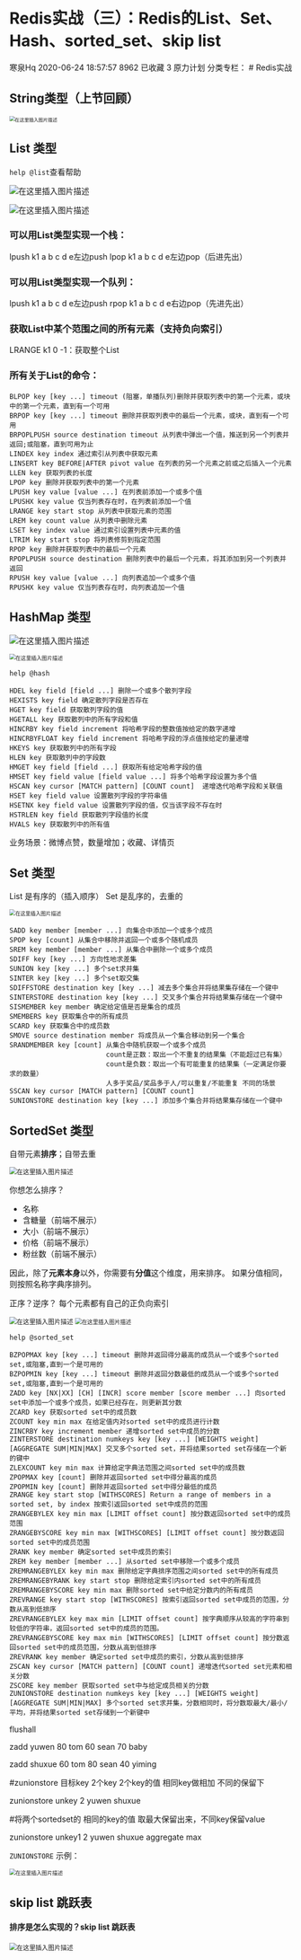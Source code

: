 # Redis实战（三）：Redis的List、Set、Hash、sorted_set、skip list

寒泉Hq 2020-06-24 18:57:57  8962  已收藏 3  原力计划
分类专栏： # Redis实战



## String类型（上节回顾）

<img src=".\images\watermark,type_ZmFuZ3poZW5naGVpdGk,shadow_10,text_aHR0cHM6Ly9ibG9nLmNzZG4ubmV0L3NpbmF0XzQyNDgzMzQx,size_1,color_FFFFFF,t_70" alt="在这里插入图片描述" style="zoom:60%;" />

## List 类型
``help @list``查看帮助

![在这里插入图片描述](.\images\20210506001)

![在这里插入图片描述](.\images\20210506002)

### 可以用List类型实现一个栈：
lpush k1 a b c d e左边push
lpop k1 a b c d e左边pop（后进先出）

### 可以用List类型实现一个队列：
lpush k1 a b c d e左边push
rpop k1 a b c d e右边pop（先进先出）

### 获取List中某个范围之间的所有元素（支持负向索引）
LRANGE k1 0 -1：获取整个List

### 所有关于List的命令：

~~~properties
BLPOP key [key ...] timeout (阻塞，单播队列)删除并获取列表中的第一个元素，或块中的第一个元素，直到有一个可用
BRPOP key [key ...] timeout 删除并获取列表中的最后一个元素，或块，直到有一个可用
BRPOPLPUSH source destination timeout 从列表中弹出一个值，推送到另一个列表并返回;或阻塞，直到可用为止
LINDEX key index 通过索引从列表中获取元素
LINSERT key BEFORE|AFTER pivot value 在列表的另一个元素之前或之后插入一个元素
LLEN key 获取列表的长度
LPOP key 删除并获取列表中的第一个元素
LPUSH key value [value ...] 在列表前添加一个或多个值
LPUSHX key value 仅当列表存在时，在列表前添加一个值
LRANGE key start stop 从列表中获取元素的范围
LREM key count value 从列表中删除元素
LSET key index value 通过索引设置列表中元素的值
LTRIM key start stop 将列表修剪到指定范围
RPOP key 删除并获取列表中的最后一个元素
RPOPLPUSH source destination 删除列表中的最后一个元素，将其添加到另一个列表并返回
RPUSH key value [value ...] 向列表追加一个或多个值
RPUSHX key value 仅当列表存在时，向列表追加一个值

~~~

## HashMap 类型

![在这里插入图片描述](.\images\2020062417085796.png)

<img src="D:\学习\面试资料\java-interview\redis\images\20210506003" alt="在这里插入图片描述" style="zoom:67%;" />

``help @hash``

~~~properties
HDEL key field [field ...] 删除一个或多个散列字段
HEXISTS key field 确定散列字段是否存在
HGET key field 获取散列字段的值
HGETALL key 获取散列中的所有字段和值
HINCRBY key field increment 将哈希字段的整数值按给定的数字递增
HINCRBYFLOAT key field increment 将哈希字段的浮点值按给定的量递增
HKEYS key 获取散列中的所有字段
HLEN key 获取散列中的字段数
HMGET key field [field ...] 获取所有给定哈希字段的值
HMSET key field value [field value ...] 将多个哈希字段设置为多个值
HSCAN key cursor [MATCH pattern] [COUNT count]  递增迭代哈希字段和关联值
HSET key field value 设置散列字段的字符串值
HSETNX key field value 设置散列字段的值，仅当该字段不存在时
HSTRLEN key field 获取散列字段值的长度
HVALS key 获取散列中的所有值

~~~

业务场景：微博点赞，数量增加；收藏、详情页



## Set 类型

List 是有序的（插入顺序）
Set 是乱序的，去重的

<img src=".\images\20210506004" alt="在这里插入图片描述" style="zoom:65%;" />

~~~properties
SADD key member [member ...] 向集合中添加一个或多个成员
SPOP key [count] 从集合中移除并返回一个或多个随机成员
SREM key member [member ...] 从集合中删除一个或多个成员
SDIFF key [key ...] 方向性地求差集
SUNION key [key ...] 多个set求并集
SINTER key [key ...] 多个set取交集
SDIFFSTORE destination key [key ...] 减去多个集合并将结果集存储在一个键中
SINTERSTORE destination key [key ...] 交叉多个集合并将结果集存储在一个键中
SISMEMBER key member 确定给定值是否是集合的成员
SMEMBERS key 获取集合中的所有成员
SCARD key 获取集合中的成员数
SMOVE source destination member 将成员从一个集合移动到另一个集合
SRANDMEMBER key [count] 从集合中随机获取一个或多个成员
						count是正数：取出一个不重复的结果集（不能超过已有集）
						count是负数：取出一个有可能重复的结果集（一定满足你要求的数量）
						人多于奖品/奖品多于人/可以重复/不能重复 不同的场景
SSCAN key cursor [MATCH pattern] [COUNT count]
SUNIONSTORE destination key [key ...] 添加多个集合并将结果集存储在一个键中

~~~





## SortedSet 类型

自带元素**排序**；自带去重

<img src=".\images\20210506005" alt="在这里插入图片描述" style="zoom:80%;" />

你想怎么排序？

- 名称
- 含糖量（前端不展示）
- 大小（前端不展示）
- 价格（前端不展示）
- 粉丝数（前端不展示）

因此，除了**元素本身**以外，你需要有**分值**这个维度，用来排序。
如果分值相同，则按照名称字典序排列。

正序？逆序？
每个元素都有自己的正负向索引

<img src=".\images\20210506006" alt="在这里插入图片描述" style="zoom:80%;" />

<img src=".\images\20210506007" alt="在这里插入图片描述" style="zoom:70%;" />

``help @sorted_set``

~~~properties
BZPOPMAX key [key ...] timeout 删除并返回得分最高的成员从一个或多个sorted set,或阻塞,直到一个是可用的
BZPOPMIN key [key ...] timeout 删除并返回分数最低的成员从一个或多个sorted set,或阻塞,直到一个是可用的
ZADD key [NX|XX] [CH] [INCR] score member [score member ...] 向sorted set中添加一个或多个成员，如果已经存在，则更新其分数
ZCARD key 获取sorted set中的成员数
ZCOUNT key min max 在给定值内对sorted set中的成员进行计数
ZINCRBY key increment member 递增sorted set中成员的分数
ZINTERSTORE destination numkeys key [key ...] [WEIGHTS weight] [AGGREGATE SUM|MIN|MAX] 交叉多个sorted set，并将结果sorted set存储在一个新的键中
ZLEXCOUNT key min max 计算给定字典法范围之间sorted set中的成员数
ZPOPMAX key [count] 删除并返回sorted set中得分最高的成员
ZPOPMIN key [count] 删除并返回sorted set中得分最低的成员
ZRANGE key start stop [WITHSCORES] Return a range of members in a sorted set, by index 按索引返回sorted set中成员的范围
ZRANGEBYLEX key min max [LIMIT offset count] 按分数返回sorted set中的成员范围
ZRANGEBYSCORE key min max [WITHSCORES] [LIMIT offset count] 按分数返回sorted set中的成员范围
ZRANK key member 确定sorted set中成员的索引
ZREM key member [member ...] 从sorted set中移除一个或多个成员
ZREMRANGEBYLEX key min max 删除给定字典排序范围之间sorted set中的所有成员
ZREMRANGEBYRANK key start stop 删除给定索引内sorted set中的所有成员
ZREMRANGEBYSCORE key min max 删除sorted set中给定分数内的所有成员
ZREVRANGE key start stop [WITHSCORES] 按索引返回sorted set中成员的范围，分数从高到低排序
ZREVRANGEBYLEX key max min [LIMIT offset count] 按字典顺序从较高的字符串到较低的字符串，返回sorted set中的成员的范围。
ZREVRANGEBYSCORE key max min [WITHSCORES] [LIMIT offset count] 按分数返回sorted set中的成员范围，分数从高到低排序
ZREVRANK key member 确定sorted set中成员的索引，分数从高到低排序
ZSCAN key cursor [MATCH pattern] [COUNT count] 递增迭代sorted set元素和相关分数
ZSCORE key member 获取sorted set中与给定成员相关的分数
ZUNIONSTORE destination numkeys key [key ...] [WEIGHTS weight] [AGGREGATE SUM|MIN|MAX] 多个sorted set求并集，分数相同时，将分数取最大/最小/平均，并将结果sorted set存储到一个新键中

~~~

flushall

zadd yuwen 80 tom 60 sean 70 baby

zadd shuxue 60 tom 80 sean 40 yiming

#zunionstore 目标key  2个key   2个key的值 相同key做相加 不同的保留下

zunionstore unkey 2 yuwen shuxue



#将两个sortedset的 相同的key的值 取最大保留出来，不同key保留value

zunionstore unkey1 2 yuwen shuxue aggregate max









`ZUNIONSTORE` 示例：

<img src=".\images\20210506008" alt="在这里插入图片描述" style="zoom:67%;" />



## skip list 跳跃表

#### 排序是怎么实现的？skip list 跳跃表

<img src=".\images\20210506009" alt="在这里插入图片描述" style="zoom:80%;" />






